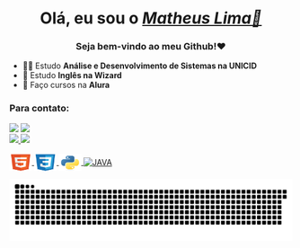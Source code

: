 <div align="center">
 <h1>Olá, eu sou o <a href="https://www.linkedin.com/in/matheus-banqueiro-lima-b594031a2/"><i>Matheus Lima🖖</i></a></h1>
  <h3><b>Seja bem-vindo ao meu Github!❤</b></h3>
 
</div>

+ 👨‍💻 Estudo **Análise e Desenvolvimento de Sistemas na UNICID**
+ 💬 Estudo **Inglês na Wizard**
+ 🔹 Faço cursos na **Alura**
<h3>Para contato:</h3>
<a href="https://www.linkedin.com/in/matheus-banqueiro-lima-b594031a2/" target="_blank"><img src="https://img.shields.io/badge/-LinkedIn-%230077B5?style=for-the-badge&logo=linkedin&logoColor=white" target="_blank"></a>
<a href = "mailto:mbanqueirolima@gmail.com"><img src="https://img.shields.io/badge/-Gmail-%23333?style=for-the-badge&logo=gmail&logoColor=red" target="_blank"></a>

<a href="https://www.linkedin.com/in/matheus-banqueiro-lima-b594031a2/" target="blank">
<div>
  <a href="https://github.com/matheusbanqueiro">
  <img height="150em" src="https://github-readme-stats.vercel.app/api?username=Matheubanqueiro&show_icons=true&theme=dark&include_all_commits=true&count_private=true"/>
  <img height="150em" src="https://github-readme-stats.vercel.app/api/top-langs/?username=Matheubanqueiro&layout=compact&langs_count=7&theme=dark"/>
</div>
  
<div style="display: inline_block"><br>
  <img align="center" alt="HTML" height="30" width="40" src="https://raw.githubusercontent.com/devicons/devicon/master/icons/html5/html5-original.svg">
  <img align="center" alt="CSS" height="30" width="40" src="https://raw.githubusercontent.com/devicons/devicon/master/icons/css3/css3-original.svg">
  <img align="center" alt="Python" height="30" width="40" src="https://raw.githubusercontent.com/devicons/devicon/master/icons/python/python-original.svg">
 <img align="center" alt="JAVA" height="50" width="60" src="https://cdn.jsdelivr.net/gh/devicons/devicon/icons/java/java-original-wordmark.svg">
</div>
 
![Snake animation](https://github.com/Matheubanqueiro/Matheubanqueiro/blob/output/github-contribution-grid-snake.svg)
